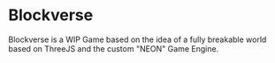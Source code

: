 # Blockverse
Blockverse is a WIP Game based on the idea of a fully breakable world based on ThreeJS and the custom "NEON" Game Engine.
